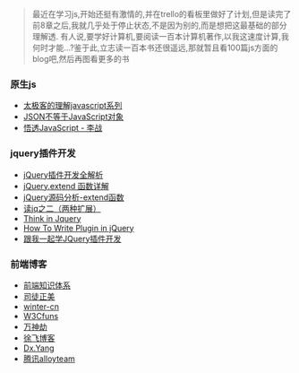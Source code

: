 > 最近在学习js,开始还挺有激情的,并在trello的看板里做好了计划,但是读完了前8章之后,我就几乎处于停止状态,不是因为别的,而是想把这最基础的部分理解透.
有人说,要学好计算机,要阅读一百本计算机著作,以我这速度计算,我何时才能...?鉴于此,立志读一百本书还很遥远,那就暂且看100篇js方面的blog吧,然后再图看更多的书

### 原生js
* [太极客的理解javascript系列](http://blog.segmentfault.com/nightire/1190000000347914)
* [JSON不等于JavaScript对象](http://segmentfault.com/a/1190000000440886)
* [悟透JavaScript - 李战](http://www.cnblogs.com/leadzen/archive/2008/02/25/1073404.html)

### jquery插件开发
* [jQuery插件开发全解析](http://www.iteye.com/topic/545971)
* [jQuery.extend 函数详解](http://www.cnblogs.com/RascallySnake/archive/2010/05/07/1729563.html)
* [jQuery源码分析-extend函数](http://www.iteye.com/topic/714705)
* [读jq之二（两种扩展）](http://www.iteye.com/topic/566490)
* [Think in Jquery](http://www.blogjava.net/OneEyeWolf/archive/2008/07/15/215042.html)
* [How To Write Plugin in jQuery](http://www.codeproject.com/Articles/291290/How-To-Write-Plugin-in-jQuery)
* [跟我一起学JQuery插件开发](http://www.cnblogs.com/xiaopohou/articles/2435581.html)

### 前端博客
* [前端知识体系](http://ecomfe.duapp.com/)
* [司徒正美](http://www.cnblogs.com/rubylouvre/tag/javascript/)
* [winter-cn](http://www.cnblogs.com/winter-cn/)
* [W3Cfuns](http://www.w3cfuns.com/portal.php '面试题')
* [万神劫](http://chaoskeh.com/)
* [徐飞博客](https://github.com/xufei/blog/tree/master/posts)
* [Dx.Yang](http://xbingoz.com/ '阿里前端')
* [腾讯alloyteam](http://www.alloyteam.com/)


